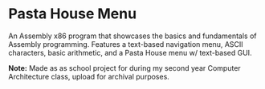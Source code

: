 # Pasta House Menu
An Assembly x86 program that showcases the basics and fundamentals of Assembly programming.
Features a text-based navigation menu, ASCII characters, basic arithmetic, and a Pasta House menu w/ text-based GUI.

**Note:**
Made as as school project for during my second year Computer Architecture class, upload for archival purposes.
